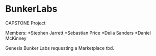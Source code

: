 # BunkerLabs
CAPSTONE Project

Members:
*Stephen Jarrett
*Sebastian Price
*Delia Sanders
*Daniel McKinney

Genesis 
Bunker Labs requesting a Marketplace tbd.
